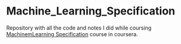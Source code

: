 # Machine_Learning_Specification
Repository with all the code and notes I did while coursing [MachinemLearning Specification](https://www.coursera.org/specializations/machine-learning-introduction?utm_medium=sem&utm_source=gg&utm_campaign=B2C_EMEA__coursera_FTCOF_career-academy_pmax-multiple-audiences-country-multi-set2&campaignid=20882109092&adgroupid=&device=c&keyword=&matchtype=&network=x&devicemodel=&adposition=&creativeid=&hide_mobile_promo&gad_source=1&gclid=CjwKCAiA_tuuBhAUEiwAvxkgTgx5EtgYjBFZ8p_9mBPLGuUcCwNPKOdQwMsKJfP-shz7roBQ9EV1RhoC7ikQAvD_BwE) course in coursera.

